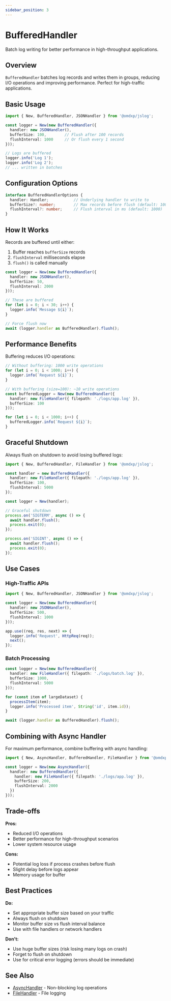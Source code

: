 ```yaml
---
sidebar_position: 3
---
```


# BufferedHandler

Batch log writing for better performance in high-throughput applications.

## Overview

`BufferedHandler` batches log records and writes them in groups, reducing I/O operations and improving performance. Perfect for high-traffic applications.

## Basic Usage

```typescript
import { New, BufferedHandler, JSONHandler } from '@omdxp/jslog';

const logger = New(new BufferedHandler({
  handler: new JSONHandler(),
  bufferSize: 100,        // Flush after 100 records
  flushInterval: 1000     // Or flush every 1 second
}));

// Logs are buffered
logger.info('Log 1');
logger.info('Log 2');
// ... written in batches
```

## Configuration Options

```typescript
interface BufferedHandlerOptions {
  handler: Handler;           // Underlying handler to write to
  bufferSize?: number;        // Max records before flush (default: 100)
  flushInterval?: number;     // Flush interval in ms (default: 1000)
}
```

## How It Works

Records are buffered until either:
1. Buffer reaches `bufferSize` records
2. `flushInterval` milliseconds elapse
3. `flush()` is called manually

```typescript
const logger = New(new BufferedHandler({
  handler: new JSONHandler(),
  bufferSize: 50,
  flushInterval: 2000
}));

// These are buffered
for (let i = 0; i < 30; i++) {
  logger.info(`Message ${i}`);
}

// Force flush now
await (logger.handler as BufferedHandler).flush();
```

## Performance Benefits

Buffering reduces I/O operations:

```typescript
// Without buffering: 1000 write operations
for (let i = 0; i < 1000; i++) {
  logger.info(`Request ${i}`);
}

// With buffering (size=100): ~10 write operations
const bufferedLogger = New(new BufferedHandler({
  handler: new FileHandler({ filepath: './logs/app.log' }),
  bufferSize: 100
}));

for (let i = 0; i < 1000; i++) {
  bufferedLogger.info(`Request ${i}`);
}
```

## Graceful Shutdown

Always flush on shutdown to avoid losing buffered logs:

```typescript
import { New, BufferedHandler, FileHandler } from '@omdxp/jslog';

const handler = new BufferedHandler({
  handler: new FileHandler({ filepath: './logs/app.log' }),
  bufferSize: 100,
  flushInterval: 5000
});

const logger = New(handler);

// Graceful shutdown
process.on('SIGTERM', async () => {
  await handler.flush();
  process.exit(0);
});

process.on('SIGINT', async () => {
  await handler.flush();
  process.exit(0);
});
```

## Use Cases

### High-Traffic APIs

```typescript
import { New, BufferedHandler, JSONHandler } from '@omdxp/jslog';

const logger = New(new BufferedHandler({
  handler: new JSONHandler(),
  bufferSize: 500,
  flushInterval: 1000
}));

app.use((req, res, next) => {
  logger.info('Request', HttpReq(req));
  next();
});
```

### Batch Processing

```typescript
const logger = New(new BufferedHandler({
  handler: new FileHandler({ filepath: './logs/batch.log' }),
  bufferSize: 1000,
  flushInterval: 5000
}));

for (const item of largeDataset) {
  processItem(item);
  logger.info('Processed item', String('id', item.id));
}

await (logger.handler as BufferedHandler).flush();
```

## Combining with Async Handler

For maximum performance, combine buffering with async handling:

```typescript
import { New, AsyncHandler, BufferedHandler, FileHandler } from '@omdxp/jslog';

const logger = New(new AsyncHandler({
  handler: new BufferedHandler({
    handler: new FileHandler({ filepath: './logs/app.log' }),
    bufferSize: 200,
    flushInterval: 2000
  })
}));
```

## Trade-offs

**Pros:**
- Reduced I/O operations
- Better performance for high-throughput scenarios
- Lower system resource usage

**Cons:**
- Potential log loss if process crashes before flush
- Slight delay before logs appear
- Memory usage for buffer

## Best Practices

**Do:**
- Set appropriate buffer size based on your traffic
- Always flush on shutdown
- Monitor buffer size vs flush interval balance
- Use with file handlers or network handlers

**Don't:**
- Use huge buffer sizes (risk losing many logs on crash)
- Forget to flush on shutdown
- Use for critical error logging (errors should be immediate)

## See Also

- [AsyncHandler](./async-handler) - Non-blocking log operations
- [FileHandler](./file-handler) - File logging
